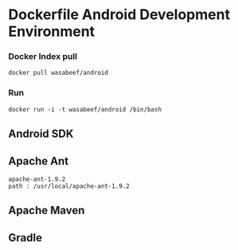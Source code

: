 Dockerfile Android Development Environment
===========

### Docker Index pull

    docker pull wasabeef/android

### Run

    docker run -i -t wasabeef/android /bin/bash

## Android SDK


## Apache Ant

    apache-ant-1.9.2
    path : /usr/local/apache-ant-1.9.2

## Apache Maven

## Gradle
